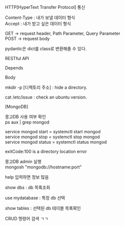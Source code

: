 HTTP[HyperText Transfer Protocol] 통신  

Content-Type : 내가 보낼 데이터 형식  
Accept : 내가 받고 싶은 데이터 형식  

GET -> request header, Path Parameter, Query Parameter  
POST -> request body  

pydantic은 dict를 class로 변환해줄 수 있다.  

RESTful API  

Depends  

Body  

mkdir -p [디렉토리 주소]  : hide a directory.  

cat /etc/issue : check an ubuntu version.  

[MongoDB]  

몽고DB 사용 여부 확인  
ps aux | grep mongod  

service mongod start   = systemctl start mongod  
service mongod stop    = systemctl stop mongod  
service mongod status  = systemctl status mongod  


exitCode:100 is a directory location error  

몽고DB admin 실행  
mongosh "mongodb://hostname:port"  

help 입력하면 정보 많음  

show dbs : db 목록조회  

use mydatabase : 특정 db 선택  

show tables : 선택된 db 테이블 목록확인  

CRUD 명령어 검색 ㄱㄱ  

